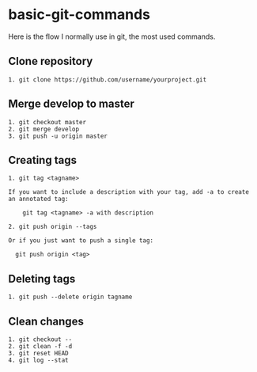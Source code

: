 # basic-git-commands
Here is the flow I normally use in git, the most used commands.


## Clone repository

```
1. git clone https://github.com/username/yourproject.git
```


## Merge develop to master

```
1. git checkout master 
2. git merge develop
3. git push -u origin master
```

## Creating tags

```
1. git tag <tagname> 

If you want to include a description with your tag, add -a to create an annotated tag:
  
    git tag <tagname> -a with description
    
2. git push origin --tags

Or if you just want to push a single tag:

  git push origin <tag>
  ```
  
  ## Deleting tags
  
  ```
1. git push --delete origin tagname
  ```
  
  ## Clean changes
  
  ```
  1. git checkout --
  2. git clean -f -d
  3. git reset HEAD
  4. git log --stat
  ```
  
  
```

